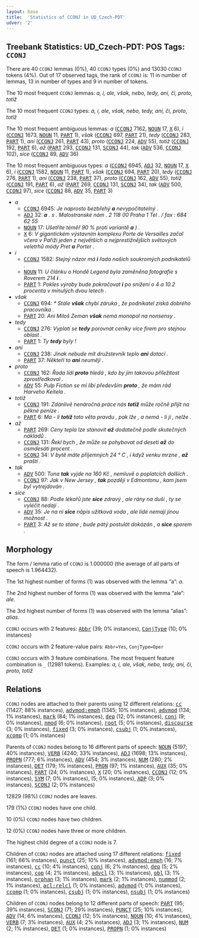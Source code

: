 ```yaml
---
layout: base
title:  'Statistics of CCONJ in UD_Czech-PDT'
udver: '2'
---
```


## Treebank Statistics: UD_Czech-PDT: POS Tags: `CCONJ`

There are 40 `CCONJ` lemmas (0%), 40 `CCONJ` types (0%) and 13030 `CCONJ` tokens (4%).
Out of 17 observed tags, the rank of `CCONJ` is: 11 in number of lemmas, 13 in number of types and 9 in number of tokens.

The 10 most frequent `CCONJ` lemmas: <em>a, i, ale, však, nebo, tedy, ani, či, proto, totiž</em>

The 10 most frequent `CCONJ` types:  <em>a, i, ale, však, nebo, tedy, ani, či, proto, totiž</em>

The 10 most frequent ambiguous lemmas: <em>a</em> (<tt><a href="cs_pdt-pos-CCONJ.html">CCONJ</a></tt> 7162, <tt><a href="cs_pdt-pos-NOUN.html">NOUN</a></tt> 17, <tt><a href="cs_pdt-pos-X.html">X</a></tt> 6), <em>i</em> (<tt><a href="cs_pdt-pos-CCONJ.html">CCONJ</a></tt> 1673, <tt><a href="cs_pdt-pos-NOUN.html">NOUN</a></tt> 11, <tt><a href="cs_pdt-pos-PART.html">PART</a></tt> 1), <em>však</em> (<tt><a href="cs_pdt-pos-CCONJ.html">CCONJ</a></tt> 697, <tt><a href="cs_pdt-pos-PART.html">PART</a></tt> 21), <em>tedy</em> (<tt><a href="cs_pdt-pos-CCONJ.html">CCONJ</a></tt> 283, <tt><a href="cs_pdt-pos-PART.html">PART</a></tt> 1), <em>ani</em> (<tt><a href="cs_pdt-pos-CCONJ.html">CCONJ</a></tt> 261, <tt><a href="cs_pdt-pos-PART.html">PART</a></tt> 43), <em>proto</em> (<tt><a href="cs_pdt-pos-CCONJ.html">CCONJ</a></tt> 224, <tt><a href="cs_pdt-pos-ADV.html">ADV</a></tt> 55), <em>totiž</em> (<tt><a href="cs_pdt-pos-CCONJ.html">CCONJ</a></tt> 192, <tt><a href="cs_pdt-pos-PART.html">PART</a></tt> 6), <em>až</em> (<tt><a href="cs_pdt-pos-PART.html">PART</a></tt> 293, <tt><a href="cs_pdt-pos-CCONJ.html">CCONJ</a></tt> 131, <tt><a href="cs_pdt-pos-SCONJ.html">SCONJ</a></tt> 44), <em>tak</em> (<tt><a href="cs_pdt-pos-ADV.html">ADV</a></tt> 536, <tt><a href="cs_pdt-pos-CCONJ.html">CCONJ</a></tt> 102), <em>sice</em> (<tt><a href="cs_pdt-pos-CCONJ.html">CCONJ</a></tt> 89, <tt><a href="cs_pdt-pos-ADV.html">ADV</a></tt> 36)

The 10 most frequent ambiguous types:  <em>a</em> (<tt><a href="cs_pdt-pos-CCONJ.html">CCONJ</a></tt> 6945, <tt><a href="cs_pdt-pos-ADJ.html">ADJ</a></tt> 32, <tt><a href="cs_pdt-pos-NOUN.html">NOUN</a></tt> 17, <tt><a href="cs_pdt-pos-X.html">X</a></tt> 6), <em>i</em> (<tt><a href="cs_pdt-pos-CCONJ.html">CCONJ</a></tt> 1582, <tt><a href="cs_pdt-pos-NOUN.html">NOUN</a></tt> 11, <tt><a href="cs_pdt-pos-PART.html">PART</a></tt> 1), <em>však</em> (<tt><a href="cs_pdt-pos-CCONJ.html">CCONJ</a></tt> 694, <tt><a href="cs_pdt-pos-PART.html">PART</a></tt> 20), <em>tedy</em> (<tt><a href="cs_pdt-pos-CCONJ.html">CCONJ</a></tt> 276, <tt><a href="cs_pdt-pos-PART.html">PART</a></tt> 1), <em>ani</em> (<tt><a href="cs_pdt-pos-CCONJ.html">CCONJ</a></tt> 238, <tt><a href="cs_pdt-pos-PART.html">PART</a></tt> 37), <em>proto</em> (<tt><a href="cs_pdt-pos-CCONJ.html">CCONJ</a></tt> 162, <tt><a href="cs_pdt-pos-ADV.html">ADV</a></tt> 55), <em>totiž</em> (<tt><a href="cs_pdt-pos-CCONJ.html">CCONJ</a></tt> 191, <tt><a href="cs_pdt-pos-PART.html">PART</a></tt> 6), <em>až</em> (<tt><a href="cs_pdt-pos-PART.html">PART</a></tt> 269, <tt><a href="cs_pdt-pos-CCONJ.html">CCONJ</a></tt> 131, <tt><a href="cs_pdt-pos-SCONJ.html">SCONJ</a></tt> 34), <em>tak</em> (<tt><a href="cs_pdt-pos-ADV.html">ADV</a></tt> 500, <tt><a href="cs_pdt-pos-CCONJ.html">CCONJ</a></tt> 97), <em>sice</em> (<tt><a href="cs_pdt-pos-CCONJ.html">CCONJ</a></tt> 88, <tt><a href="cs_pdt-pos-ADV.html">ADV</a></tt> 35, <tt><a href="cs_pdt-pos-PART.html">PART</a></tt> 3)


* <em>a</em>
  * <tt><a href="cs_pdt-pos-CCONJ.html">CCONJ</a></tt> 6945: <em>Je naprosto bezbřehý <b>a</b> nevypočitatelný .</em>
  * <tt><a href="cs_pdt-pos-ADJ.html">ADJ</a></tt> 32: <em><b>a</b> . s . Malostranské nám . 2 118 00 Praha 1 Tel . / fax : 684 62 55</em>
  * <tt><a href="cs_pdt-pos-NOUN.html">NOUN</a></tt> 17: <em>Ušetříte téměř 90 % proti variantě <b>a</b> ) .</em>
  * <tt><a href="cs_pdt-pos-X.html">X</a></tt> 6: <em>V gigantickém výstavním komplexu Porte de Versailles začal včera v Paříži jeden z největších a nejprestižnějších světových veletrhů módy Pret <b>a</b> Porter .</em>
* <em>i</em>
  * <tt><a href="cs_pdt-pos-CCONJ.html">CCONJ</a></tt> 1582: <em>Stejný názor má <b>i</b> řada našich soukromých podnikatelů .</em>
  * <tt><a href="cs_pdt-pos-NOUN.html">NOUN</a></tt> 11: <em>U článku o Hondě Legend byla zaměněna fotografie s Roverem 214 <b>i</b> .</em>
  * <tt><a href="cs_pdt-pos-PART.html">PART</a></tt> 1: <em>Pokles výroby bude pokračovat <b>i</b> po snížení o 4 a 10.2 procenta v minulých dvou letech .</em>
* <em>však</em>
  * <tt><a href="cs_pdt-pos-CCONJ.html">CCONJ</a></tt> 694: <em>* Stále <b>však</b> chybí záruka , že podnikatel získá dobrého pracovníka .</em>
  * <tt><a href="cs_pdt-pos-PART.html">PART</a></tt> 20: <em>Ani Miloš Zeman <b>však</b> nemá monopol na nonsensy .</em>
* <em>tedy</em>
  * <tt><a href="cs_pdt-pos-CCONJ.html">CCONJ</a></tt> 276: <em>Vyplatí se <b>tedy</b> porovnat ceníky více firem pro stejnou oblast .</em>
  * <tt><a href="cs_pdt-pos-PART.html">PART</a></tt> 1: <em>Ty <b>tedy</b> byly !</em>
* <em>ani</em>
  * <tt><a href="cs_pdt-pos-CCONJ.html">CCONJ</a></tt> 238: <em>Jinak nebude mít družstevník teplo <b>ani</b> dotaci .</em>
  * <tt><a href="cs_pdt-pos-PART.html">PART</a></tt> 37: <em>Někteří to <b>ani</b> neumějí .</em>
* <em>proto</em>
  * <tt><a href="cs_pdt-pos-CCONJ.html">CCONJ</a></tt> 162: <em>Řada lidí <b>proto</b> hledá , kdo by jim takovou příležitost zprostředkoval .</em>
  * <tt><a href="cs_pdt-pos-ADV.html">ADV</a></tt> 55: <em>Pulp Fiction se mi líbí především <b>proto</b> , že mám rád Harveho Keitela .</em>
* <em>totiž</em>
  * <tt><a href="cs_pdt-pos-CCONJ.html">CCONJ</a></tt> 191: <em>Zdánlivě nenáročná práce nás <b>totiž</b> může ročně přijít na pěkné peníze .</em>
  * <tt><a href="cs_pdt-pos-PART.html">PART</a></tt> 6: <em>Má - li <b>totiž</b> tato věta pravdu , pak lže , a nemá - li ji , nelže .</em>
* <em>až</em>
  * <tt><a href="cs_pdt-pos-PART.html">PART</a></tt> 269: <em>Ceny tepla lze stanovit <b>až</b> dodatečně podle skutečných nákladů .</em>
  * <tt><a href="cs_pdt-pos-CCONJ.html">CCONJ</a></tt> 131: <em>Řekl bych , že může se pohybovat od deseti <b>až</b> do osmdesáti procent .</em>
  * <tt><a href="cs_pdt-pos-SCONJ.html">SCONJ</a></tt> 34: <em>V bytě máte příjemných 24 ° C , i když venku mrzne , <b>až</b> praští .</em>
* <em>tak</em>
  * <tt><a href="cs_pdt-pos-ADV.html">ADV</a></tt> 500: <em>Tuna <b>tak</b> vyjde na 160 Kč , nemluvě o poplatcích dalších .</em>
  * <tt><a href="cs_pdt-pos-CCONJ.html">CCONJ</a></tt> 97: <em>Jak v New Jersey , <b>tak</b> později v Edmontonu , kam jsem byl vytrejdován .</em>
* <em>sice</em>
  * <tt><a href="cs_pdt-pos-CCONJ.html">CCONJ</a></tt> 88: <em>Podle lékařů jste <b>sice</b> zdravý , ale rány na duši , ty se vyléčit nedají .</em>
  * <tt><a href="cs_pdt-pos-ADV.html">ADV</a></tt> 35: <em>Je na ní <b>sice</b> nápis užitková voda , ale lidé nemají jinou možnost .</em>
  * <tt><a href="cs_pdt-pos-PART.html">PART</a></tt> 3: <em>Až se to stane , bude pátý postulát dokázán , a <b>sice</b> sporem .</em>

## Morphology

The form / lemma ratio of `CCONJ` is 1.000000 (the average of all parts of speech is 1.964432).

The 1st highest number of forms (1) was observed with the lemma “a”: <em>a</em>.

The 2nd highest number of forms (1) was observed with the lemma “ale”: <em>ale</em>.

The 3rd highest number of forms (1) was observed with the lemma “alias”: <em>alias</em>.

`CCONJ` occurs with 2 features: <tt><a href="cs_pdt-feat-Abbr.html">Abbr</a></tt> (39; 0% instances), <tt><a href="cs_pdt-feat-ConjType.html">ConjType</a></tt> (10; 0% instances)

`CCONJ` occurs with 2 feature-value pairs: `Abbr=Yes`, `ConjType=Oper`

`CCONJ` occurs with 3 feature combinations.
The most frequent feature combination is `_` (12981 tokens).
Examples: <em>a, i, ale, však, nebo, tedy, ani, či, proto, totiž</em>


## Relations

`CCONJ` nodes are attached to their parents using 12 different relations: <tt><a href="cs_pdt-dep-cc.html">cc</a></tt> (11427; 88% instances), <tt><a href="cs_pdt-dep-advmod-emph.html">advmod:emph</a></tt> (1345; 10% instances), <tt><a href="cs_pdt-dep-advmod.html">advmod</a></tt> (134; 1% instances), <tt><a href="cs_pdt-dep-mark.html">mark</a></tt> (84; 1% instances), <tt><a href="cs_pdt-dep-dep.html">dep</a></tt> (12; 0% instances), <tt><a href="cs_pdt-dep-conj.html">conj</a></tt> (9; 0% instances), <tt><a href="cs_pdt-dep-nmod.html">nmod</a></tt> (6; 0% instances), <tt><a href="cs_pdt-dep-root.html">root</a></tt> (5; 0% instances), <tt><a href="cs_pdt-dep-discourse.html">discourse</a></tt> (3; 0% instances), <tt><a href="cs_pdt-dep-fixed.html">fixed</a></tt> (3; 0% instances), <tt><a href="cs_pdt-dep-csubj.html">csubj</a></tt> (1; 0% instances), <tt><a href="cs_pdt-dep-xcomp.html">xcomp</a></tt> (1; 0% instances)

Parents of `CCONJ` nodes belong to 16 different parts of speech: <tt><a href="cs_pdt-pos-NOUN.html">NOUN</a></tt> (5197; 40% instances), <tt><a href="cs_pdt-pos-VERB.html">VERB</a></tt> (4240; 33% instances), <tt><a href="cs_pdt-pos-ADJ.html">ADJ</a></tt> (1698; 13% instances), <tt><a href="cs_pdt-pos-PROPN.html">PROPN</a></tt> (777; 6% instances), <tt><a href="cs_pdt-pos-ADV.html">ADV</a></tt> (454; 3% instances), <tt><a href="cs_pdt-pos-NUM.html">NUM</a></tt> (280; 2% instances), <tt><a href="cs_pdt-pos-DET.html">DET</a></tt> (179; 1% instances), <tt><a href="cs_pdt-pos-PRON.html">PRON</a></tt> (97; 1% instances), <tt><a href="cs_pdt-pos-AUX.html">AUX</a></tt> (35; 0% instances), <tt><a href="cs_pdt-pos-PART.html">PART</a></tt> (24; 0% instances), <tt><a href="cs_pdt-pos-X.html">X</a></tt> (20; 0% instances), <tt><a href="cs_pdt-pos-CCONJ.html">CCONJ</a></tt> (12; 0% instances), <tt><a href="cs_pdt-pos-SYM.html">SYM</a></tt> (7; 0% instances),  (5; 0% instances), <tt><a href="cs_pdt-pos-ADP.html">ADP</a></tt> (3; 0% instances), <tt><a href="cs_pdt-pos-SCONJ.html">SCONJ</a></tt> (2; 0% instances)

12829 (98%) `CCONJ` nodes are leaves.

179 (1%) `CCONJ` nodes have one child.

10 (0%) `CCONJ` nodes have two children.

12 (0%) `CCONJ` nodes have three or more children.

The highest child degree of a `CCONJ` node is 7.

Children of `CCONJ` nodes are attached using 17 different relations: <tt><a href="cs_pdt-dep-fixed.html">fixed</a></tt> (161; 66% instances), <tt><a href="cs_pdt-dep-punct.html">punct</a></tt> (25; 10% instances), <tt><a href="cs_pdt-dep-advmod-emph.html">advmod:emph</a></tt> (16; 7% instances), <tt><a href="cs_pdt-dep-cc.html">cc</a></tt> (10; 4% instances), <tt><a href="cs_pdt-dep-conj.html">conj</a></tt> (6; 2% instances), <tt><a href="cs_pdt-dep-dep.html">dep</a></tt> (5; 2% instances), <tt><a href="cs_pdt-dep-cop.html">cop</a></tt> (4; 2% instances), <tt><a href="cs_pdt-dep-advcl.html">advcl</a></tt> (3; 1% instances), <tt><a href="cs_pdt-dep-obl.html">obl</a></tt> (3; 1% instances), <tt><a href="cs_pdt-dep-orphan.html">orphan</a></tt> (3; 1% instances), <tt><a href="cs_pdt-dep-mark.html">mark</a></tt> (2; 1% instances), <tt><a href="cs_pdt-dep-nummod.html">nummod</a></tt> (2; 1% instances), <tt><a href="cs_pdt-dep-acl-relcl.html">acl:relcl</a></tt> (1; 0% instances), <tt><a href="cs_pdt-dep-advmod.html">advmod</a></tt> (1; 0% instances), <tt><a href="cs_pdt-dep-ccomp.html">ccomp</a></tt> (1; 0% instances), <tt><a href="cs_pdt-dep-csubj.html">csubj</a></tt> (1; 0% instances), <tt><a href="cs_pdt-dep-nsubj.html">nsubj</a></tt> (1; 0% instances)

Children of `CCONJ` nodes belong to 12 different parts of speech: <tt><a href="cs_pdt-pos-PART.html">PART</a></tt> (95; 39% instances), <tt><a href="cs_pdt-pos-SCONJ.html">SCONJ</a></tt> (71; 29% instances), <tt><a href="cs_pdt-pos-PUNCT.html">PUNCT</a></tt> (25; 10% instances), <tt><a href="cs_pdt-pos-ADV.html">ADV</a></tt> (14; 6% instances), <tt><a href="cs_pdt-pos-CCONJ.html">CCONJ</a></tt> (12; 5% instances), <tt><a href="cs_pdt-pos-NOUN.html">NOUN</a></tt> (10; 4% instances), <tt><a href="cs_pdt-pos-VERB.html">VERB</a></tt> (7; 3% instances), <tt><a href="cs_pdt-pos-AUX.html">AUX</a></tt> (4; 2% instances), <tt><a href="cs_pdt-pos-ADJ.html">ADJ</a></tt> (3; 1% instances), <tt><a href="cs_pdt-pos-NUM.html">NUM</a></tt> (2; 1% instances), <tt><a href="cs_pdt-pos-DET.html">DET</a></tt> (1; 0% instances), <tt><a href="cs_pdt-pos-PROPN.html">PROPN</a></tt> (1; 0% instances)

